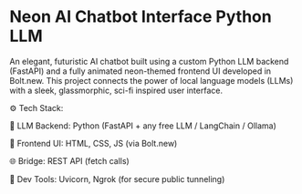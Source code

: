 # Neon AI Chatbot Interface  Python LLM
An elegant, futuristic AI chatbot built using a custom Python LLM backend (FastAPI) and a fully animated neon-themed frontend UI developed in Bolt.new. This project connects the power of local language models (LLMs) with a sleek, glassmorphic, sci-fi inspired user interface.

⚙️ Tech Stack:

💬 LLM Backend: Python (FastAPI + any free LLM / LangChain / Ollama)

🎨 Frontend UI: HTML, CSS, JS (via Bolt.new)

🌐 Bridge: REST API (fetch calls)

🧪 Dev Tools: Uvicorn, Ngrok (for secure public tunneling)
